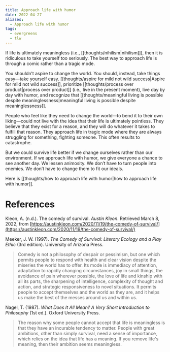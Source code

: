 ```yaml
---
title: Approach life with humor
date: 2022-04-27
aliases:
  - Approach life with humor
tags:
  - evergreens
  - tlw
---
```

If life is ultimately meaningless (i.e., [[thoughts/nihilism|nihilism]]), then it is ridiculous to take yourself too seriously. The best way to approach life is through a comic rather than a tragic mode.

You shouldn’t aspire to change the world. You should, instead, take things easy—take yourself easy. [[thoughts/aspire for mild not wild success|Aspire for mild not wild success]], prioritize [[thoughts/process over product|process over product]] (i.e., live in the present moment), live day by day with humor, and recognize that [[thoughts/meaningful living is possible despite meaninglessness|meaningful living is possible despite meaninglessness]].

People who feel like they need to change the world—to bend it to their own liking—could not live with the idea that their life is ultimately pointless. They believe that they exist for a reason, and they will do whatever it takes to fulfill that reason. They approach life in tragic mode where they are always struggling for something, fighting someone. This often results to catastrophe.

But we could survive life better if we change ourselves rather than our environment. If we approach life with humor, we give everyone a chance to see another day. We lessen animosity. We don’t have to turn people into enemies. We don’t have to change them to fit our ideals.

Here is [[thoughts/how to approach life with humor|how to approach life with humor]].

# References

Kleon, A. (n.d.). The comedy of survival. *Austin Kleon*. Retrieved March 8, 2022, from [https://austinkleon.com/2020/11/19/the-comedy-of-survival/](https://austinkleon.com/2020/11/19/the-comedy-of-survival/)

Meeker, J. W. (1997). *The Comedy of Survival: Literary Ecology and a Play Ethic* (3rd edition). University of Arizona Press.

> Comedy is not a philosophy of despair or pessimism, but one which permits people to respond with health and clear vision despite the miseries the world has to offer. Its mode is immediacy of attention, adaptation to rapidly changing circumstances, joy in small things, the avoidance of pain wherever possible, the love of life and kinship with all its parts, the sharpening of intelligence, complexity of thought and action, and strategic responsiveness to novel situations. It permits people to accept themselves and the world as they are, and it helps us make the best of the messes around us and within us.

Nagel, T. (1987). *What Does It All Mean? A Very Short Introduction to Philosophy* (1st ed.). Oxford University Press.

> The reason why some people cannot accept that life is meaningless is that they have an incurable tendency to matter. People with great ambitions, other than simply survival, need a sense of importance, which relies on the idea that life has a meaning. If you remove life's meaning, then their ambition seems meaningless.